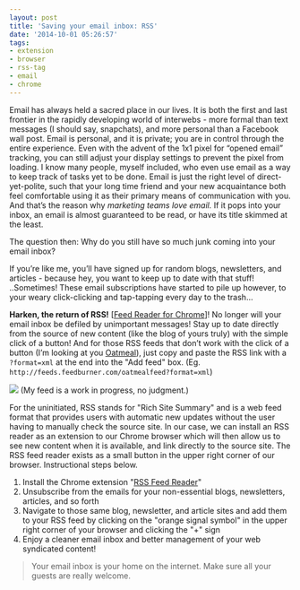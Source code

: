 ```yaml
---
layout: post
title: 'Saving your email inbox: RSS'
date: '2014-10-01 05:26:57'
tags:
- extension
- browser
- rss-tag
- email
- chrome
---
```


Email has always held a sacred place in our lives. It is both the first and last frontier in the rapidly developing world of interwebs - more formal than text messages (I should say, snapchats), and more personal than a Facebook wall post. Email is personal, and it is private; you are in control through the entire experience. Even with the advent of the 1x1 pixel for “opened email” tracking, you can still adjust your display settings to prevent the pixel from loading. I know many people, myself included, who even use email as a way to keep track of tasks yet to be done. Email is just the right level of direct-yet-polite, such that your long time friend and your new acquaintance both feel comfortable using it as their primary means of communication with you. And that’s the reason why *marketing teams love email.* If it pops into your inbox, an email is almost guaranteed to be read, or have its title skimmed at the least.

The question then: Why do you still have so much junk coming into your email inbox?

If you’re like me, you’ll have signed up for random blogs, newsletters, and articles - because hey, you want to keep up to date with that stuff! ..Sometimes! These email subscriptions have started to pile up however, to your weary click-clicking and tap-tapping every day to the trash...

**Harken, the return of RSS!** [[Feed Reader for Chrome](https://chrome.google.com/webstore/detail/rss-feed-reader/pnjaodmkngahhkoihejjehlcdlnohgmp)]! No longer will your email inbox be defiled by unimportant messages! Stay up to date directly from the source of new content (like the blog of yours truly) with the simple click of a button! And for those RSS feeds that don’t work with the click of a button (I’m looking at you [Oatmeal](http://feeds.feedburner.com/oatmealfeed)), just copy and paste the RSS link with a `?format=xml` at the end into the "Add feed" box. (Eg. `http://feeds.feedburner.com/oatmealfeed?format=xml`)

![](/content/images/2014/Oct/Screen-Shot-2014-10-01-at-12-19-18-PM.png)
(My feed is a work in progress, no judgment.)

For the uninitiated, RSS stands for "Rich Site Summary" and is a web feed format that provides users with automatic new updates without the user having to manually check the source site. In our case, we can install an RSS reader as an extension to our Chrome browser which will then allow us to see new content when it is available, and link directly to the source site. The RSS feed reader exists as a small button in the upper right corner of our browser. Instructional steps below.

1. Install the Chrome extension "[RSS Feed Reader](https://chrome.google.com/webstore/detail/rss-feed-reader/pnjaodmkngahhkoihejjehlcdlnohgmp)"
2. Unsubscribe from the emails for your non-essential blogs, newsletters, articles, and so forth
3. Navigate to those same blog, newsletter, and article sites and add them to your RSS feed by clicking on the "orange signal symbol" in the upper right corner of your browser and clicking the "+" sign
4. Enjoy a cleaner email inbox and better management of your web syndicated content!

> Your email inbox is your home on the internet. Make sure all your guests are really welcome.